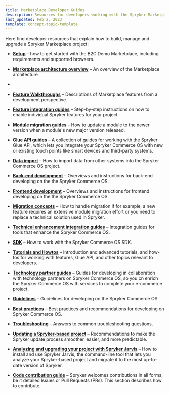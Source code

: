 ```yaml
---
title: Marketplace Developer Guides
description: Resources for developers working with the Spryker Marketplace.
last_updated: Feb 2, 2023
template: concept-topic-template
---
```

Here find developer resources that explain how to build, manage and upgrade a Spryker Marketplace project:


* [**Setup**](/docs/marketplace/dev/setup/202212.0/index.html) – how to get started with the B2C Demo Marketplace, including requirements and supported browsers.

* [**Marketplace architecture overview**](docs/marketplace/dev/architecture-overview/index.html) – An overview of the Marketplace architecture
* 
* [**Feature Walkthroughs**](/docs/marketplace/dev/feature-walkthroughs/202212.0/index.html) – Descriptions of Marketplace features from a development perspective.


* [**Feature integration guides**](/docs/marketplace/dev/feature-integration-guides/202212.0/index.html) – Step-by-step instructions on how to enable individual Spryker features for your project.  

* [**Module migration guides**](/docs/scos/dev/module-migration-guides/about-migration-guides.html) – How to update a module to the newer version when a module's new major version released.

* [**Glue API guides**](/docs/scos/dev/glue-api-guides/202212.0/glue-api-guides.html) – A collection of guides for working with the Spryker Glue API, which lets you integrate your Spryker Commerce OS with new or existing touch points like smart devices and third-party systems.



* [**Data import**](/docs/scos/dev/data-import/202212.0/data-import.html) – How to import data from other systems into the Spryker Commerce OS project. 

* [**Back-end development**](/docs/scos/dev/back-end-development/back-end-development.html) – Overviews and instructions for back-end developing on the the Spryker Commerce OS.

* [**Frontend development**](/docs/scos/dev/front-end-development/front-end-development.html) – Overviews and instructions for frontend developing on the the Spryker Commerce OS.

* [**Migration concepts**](/docs/scos/dev/migration-concepts/migration-concepts.html) – How to handle migration if for example, a new feature requires an extensive module migration effort or you need to replace a technical solution used in Spryker.

* [**Technical enhancement integration guides**](/docs/scos/dev/technical-enhancement-integration-guides/technical-enhancement-integration-guides.html) – Integration guides for tools that enhance the Spryker Commerce OS.

* [**SDK**](/docs/scos/dev/sdk/sdk.html) – How to work with the Spryker Commerce OS SDK.

* [**Tutorials and Howtos**](/docs/scos/dev/tutorials-and-howtos/tutorials-and-howtos.html) – Introduction and advanced tutorials, and how-tos for working with features, Glue API, and other topics relevant to developers.

* [**Technology partner guides**](/docs/scos/dev/technology-partner-guides/202212.0/technology-partner-guides.html) – Guides for developing in collaboration with technology partners on Spryker Commerce OS, so you cn enrich the Spryker Commerce OS with services to complete your e-commerce project. 


* [**Guidelines**](/docs/scos/dev/guidelines/guidelines.html) – Guidelines for developing on the Spryker Commerce OS.

* [**Best practices**](/docs/scos/dev/best-practices/best-practices.html) – Best practices and recommendations for developing on Spryker Commerce OS.

* [**Troubleshooting**](/docs/scos/dev/troubleshooting/troubleshooting.html) – Answers to common troubleshooting questions.

* [**Updating a Spryker-based project**](/docs/scos/dev/updating-a-spryker-based-project.html) – Recommendations to make the Spryker update process smoother, easier, and more predictable.

* [**Analyzing and upgrading your project with Spryker Jarvis**](/docs/scos/dev/analyzing-and-upgrading-your-project-with-spryker-jarvis.html) – How to install and use  Spryker Jarvis, the command-line tool that lets you analyze your Spryker-based project and migrate it to the most up-to-date version of Spryker.

* [**Code contribution guide**](/docs/scos/dev/code-contribution-guide.html) – Spryker welcomes contributions in all forms, be it detailed Issues or Pull Requests (PRs). This section describes how to contribute.




